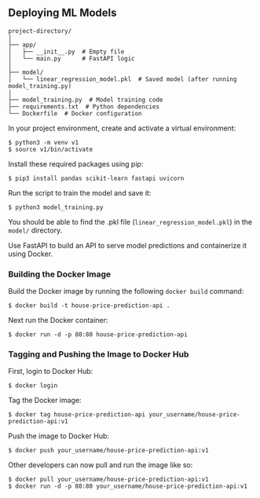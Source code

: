 ## Deploying ML Models

```
project-directory/
│
├── app/
│   ├── __init__.py  # Empty file
│   └── main.py      # FastAPI logic
│
├── model/
│   └── linear_regression_model.pkl  # Saved model (after running model_training.py)
│
├── model_training.py  # Model training code
├── requirements.txt  # Python dependencies
└── Dockerfile  # Docker configuration
```
In your project environment, create and activate a virtual environment:

```
$ python3 -m venv v1
$ source v1/bin/activate
```
Install these required packages using pip:

```
$ pip3 install pandas scikit-learn fastapi uvicorn
```

Run the script to train the model and save it:

```
$ python3 model_training.py
```

You should be able to find the .pkl file (`linear_regression_model.pkl`) in the `model/` directory.

Use FastAPI to build an API to serve model predictions and containerize it using Docker.

### Building the Docker Image 

Build the Docker image by running the following `docker build` command:

```
$ docker build -t house-price-prediction-api .
```

Next run the Docker container:

```
$ docker run -d -p 80:80 house-price-prediction-api
```

### Tagging and Pushing the Image to Docker Hub

First, login to Docker Hub:

```
$ docker login
```

Tag the Docker image:

```
$ docker tag house-price-prediction-api your_username/house-price-prediction-api:v1
```

Push the image to Docker Hub:

```
$ docker push your_username/house-price-prediction-api:v1
```

Other developers can now pull and run the image like so: 

```
$ docker pull your_username/house-price-prediction-api:v1
$ docker run -d -p 80:80 your_username/house-price-prediction-api:v1
```




